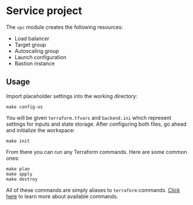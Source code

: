 # Service project

The `vpc` module creates the following resources:

- Load balancer
- Target group
- Autoscaling group
- Launch configuration
- Bastion instance

## Usage

Import placeholder settings into the working directory:

    make config-us

You will be given `terraform.tfvars` and `backend.ini` which represent settings for inputs and state storage. After configuring both files, go ahead and initialize the workspace:

    make init

From there you can run any Terraform commands. Here are some common ones:

    make plan
    make apply
    make destroy

All of these commands are simply aliases to `terraform` commands. [Click here](https://www.terraform.io/docs/commands/index.html) to learn more about available commands.

